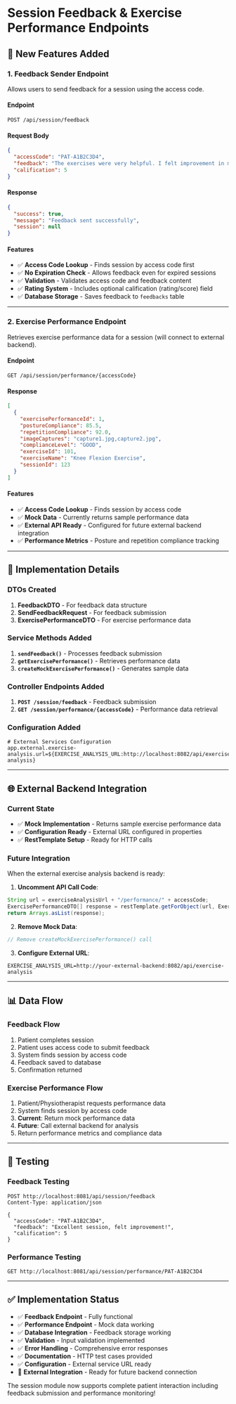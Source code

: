 # Session Feedback & Exercise Performance Endpoints

## 🎯 **New Features Added**

### **1. Feedback Sender Endpoint**

Allows users to send feedback for a session using the access code.

#### **Endpoint**

```http
POST /api/session/feedback
```

#### **Request Body**

```json
{
  "accessCode": "PAT-A1B2C3D4",
  "feedback": "The exercises were very helpful. I felt improvement in my knee mobility.",
  "calification": 5
}
```

#### **Response**

```json
{
  "success": true,
  "message": "Feedback sent successfully",
  "session": null
}
```

#### **Features**

- ✅ **Access Code Lookup** - Finds session by access code first
- ✅ **No Expiration Check** - Allows feedback even for expired sessions
- ✅ **Validation** - Validates access code and feedback content
- ✅ **Rating System** - Includes optional calification (rating/score) field
- ✅ **Database Storage** - Saves feedback to `feedbacks` table

---

### **2. Exercise Performance Endpoint**

Retrieves exercise performance data for a session (will connect to external backend).

#### **Endpoint**

```http
GET /api/session/performance/{accessCode}
```

#### **Response**

```json
[
  {
    "exercisePerformanceId": 1,
    "postureCompliance": 85.5,
    "repetitionCompliance": 92.0,
    "imageCaptures": "capture1.jpg,capture2.jpg",
    "complianceLevel": "GOOD",
    "exerciseId": 101,
    "exerciseName": "Knee Flexion Exercise",
    "sessionId": 123
  }
]
```

#### **Features**

- ✅ **Access Code Lookup** - Finds session by access code
- ✅ **Mock Data** - Currently returns sample performance data
- ✅ **External API Ready** - Configured for future external backend integration
- ✅ **Performance Metrics** - Posture and repetition compliance tracking

---

## 🔧 **Implementation Details**

### **DTOs Created**

1. **FeedbackDTO** - For feedback data structure
2. **SendFeedbackRequest** - For feedback submission
3. **ExercisePerformanceDTO** - For exercise performance data

### **Service Methods Added**

1. **`sendFeedback()`** - Processes feedback submission
2. **`getExercisePerformance()`** - Retrieves performance data
3. **`createMockExercisePerformance()`** - Generates sample data

### **Controller Endpoints Added**

1. **`POST /session/feedback`** - Feedback submission
2. **`GET /session/performance/{accessCode}`** - Performance data retrieval

### **Configuration Added**

```properties
# External Services Configuration
app.external.exercise-analysis.url=${EXERCISE_ANALYSIS_URL:http://localhost:8082/api/exercise-analysis}
```

---

## 🌐 **External Backend Integration**

### **Current State**

- ✅ **Mock Implementation** - Returns sample exercise performance data
- ✅ **Configuration Ready** - External URL configured in properties
- ✅ **RestTemplate Setup** - Ready for HTTP calls

### **Future Integration**

When the external exercise analysis backend is ready:

1. **Uncomment API Call Code**:

```java
String url = exerciseAnalysisUrl + "/performance/" + accessCode;
ExercisePerformanceDTO[] response = restTemplate.getForObject(url, ExercisePerformanceDTO[].class);
return Arrays.asList(response);
```

2. **Remove Mock Data**:

```java
// Remove createMockExercisePerformance() call
```

3. **Configure External URL**:

```properties
EXERCISE_ANALYSIS_URL=http://your-external-backend:8082/api/exercise-analysis
```

---

## 📊 **Data Flow**

### **Feedback Flow**

1. Patient completes session
2. Patient uses access code to submit feedback
3. System finds session by access code
4. Feedback saved to database
5. Confirmation returned

### **Exercise Performance Flow**

1. Patient/Physiotherapist requests performance data
2. System finds session by access code
3. **Current**: Return mock performance data
4. **Future**: Call external backend for analysis
5. Return performance metrics and compliance data

---

## 🧪 **Testing**

### **Feedback Testing**

```http
POST http://localhost:8081/api/session/feedback
Content-Type: application/json

{
  "accessCode": "PAT-A1B2C3D4",
  "feedback": "Excellent session, felt improvement!",
  "calification": 5
}
```

### **Performance Testing**

```http
GET http://localhost:8081/api/session/performance/PAT-A1B2C3D4
```

---

## ✅ **Implementation Status**

- ✅ **Feedback Endpoint** - Fully functional
- ✅ **Performance Endpoint** - Mock data working
- ✅ **Database Integration** - Feedback storage working
- ✅ **Validation** - Input validation implemented
- ✅ **Error Handling** - Comprehensive error responses
- ✅ **Documentation** - HTTP test cases provided
- ✅ **Configuration** - External service URL ready
- 🔄 **External Integration** - Ready for future backend connection

The session module now supports complete patient interaction including feedback submission and performance monitoring!
